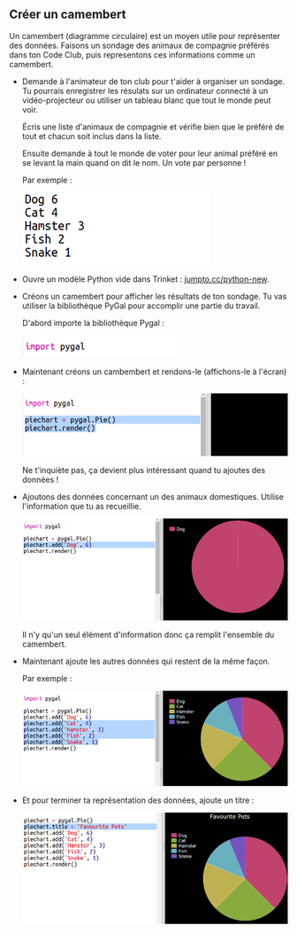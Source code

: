 ## Créer un camembert

Un camembert (diagramme circulaire) est un moyen utile pour représenter des données. Faisons un sondage des animaux de compagnie préférés dans ton Code Club, puis representons ces informations comme un camembert.

+ Demande à l'animateur de ton club pour t'aider à organiser un sondage. Tu pourrais enregistrer les résulats sur un ordinateur connecté à un vidéo-projecteur ou utiliser un tableau blanc que tout le monde peut voir.

  Écris une liste d'animaux de compagnie et vérifie bien que le préféré de tout et chacun soit inclus dans la liste.

  Ensuite demande à tout le monde de voter pour leur animal préféré en se levant la main quand on dit le nom. Un vote par personne !

  Par exemple :

  ![capture d'écran](images/pets-favourite.png)

+ Ouvre un modèle Python vide dans Trinket : <a href="http://jumpto.cc/python-new" target="_blank">jumpto.cc/python-new</a>.

+ Créons un camembert pour afficher les résultats de ton sondage. Tu vas utiliser la bibliothèque PyGal pour accomplir une partie du travail.

  D'abord importe la bibliothèque Pygal :

  ![capture d'écran](images/pets-pygal.png)


+ Maintenant créons un cambembert et rendons-le (affichons-le à l'écran) :

  ![capture d'écran](images/pets-pie.png)

  Ne t'inquiète pas, ça devient plus intéressant quand tu ajoutes des données !


+ Ajoutons des données concernant un des animaux domestiques. Utilise l'information que tu as recueillie.

  ![capture d'écran](images/pets-add.png)

  Il n'y qu'un seul élément d'information donc ça remplit l'ensemble du camembert.

+ Maintenant ajoute les autres données qui restent de la même façon.

  Par exemple :

  ![capture d'écran](images/pets-add-all.png)

+ Et pour terminer ta représentation des données, ajoute un titre :

  ![capture d'écran](images/pets-title.png)
